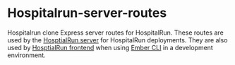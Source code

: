 # Hospitalrun-server-routes
Hospitalrun clone
Express server routes for HospitalRun.
These routes are used by the [HosptialRun server](https://github.com/HospitalRun/hospitalrun-server) for HospitalRun deployments.  They are also used by [HosptialRun frontend](https://github.com/HospitalRun/hospitalrun-frontend) when using [Ember CLI](http://ember-cli.com/) in a development environment.
